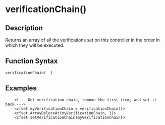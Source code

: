 # verificationChain()

## Description
Returns an array of all the verifications set on this controller in the order in which they will be executed.

## Function Syntax
	verificationChain(  )



## Examples
	
		<!--- Get verification chain, remove the first item, and set it back --->
		<cfset myVerificationChain = verificationChain()>
		<cfset ArrayDeleteAt(myVerificationChain, 1)>
		<cfset setVerificationChain(myVerificationChain)>
